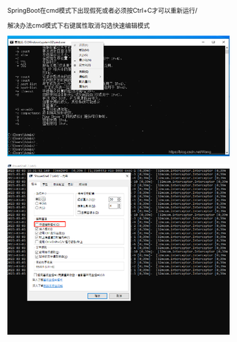 SpringBoot在cmd模式下出现假死或者必须按Ctrl+C才可以重新运行/

解决办法cmd模式下右键属性取消勾选快速编辑模式

![0003.png](img%2F0003.png)

![0004.png](img%2F0004.png)